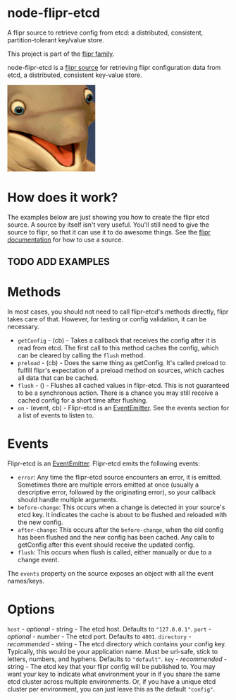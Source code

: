 node-flipr-etcd
===============

A flipr source to retrieve config from etcd: a distributed, consistent, partition-tolerant key/value store.

This project is part of the [flipr family](https://github.com/godaddy/node-flipr).

node-flipr-etcd is a [flipr source](http://todoaddurl) for retrieving flipr configuration data from etcd, a distributed, consistent key-value store.

![node-flipr](/flipr.png?raw=true "node-flipr")

# How does it work?
The examples below are just showing you how to create the flipr etcd source.  A source by itself isn't very useful.  You'll still need to give the source to flipr, so that it can use it to do awesome things.  See the [flipr documentation](http://todoaddurl) for how to use a source.

## TODO ADD EXAMPLES

# Methods

In most cases, you should not need to call flipr-etcd's methods directly, flipr takes care of that.  However, for testing or config validation, it can be necessary.

* `getConfig` - (cb) - Takes a callback that receives the config after it is read from etcd.  The first call to this method caches the config, which can be cleared by calling the `flush` method.
* `preload` - (cb) - Does the same thing as getConfig.  It's called preload to fulfill flipr's expectation of a preload method on sources, which caches all data that can be cached.
* `flush` - () - Flushes all cached values in flipr-etcd.  This is not guaranteed to be a synchronous action.  There is a chance you may still receive a cached config for a short time after flushing.
* `on` - (event, cb) - Flipr-etcd is an [EventEmitter](http://nodejs.org/api/events.html#events_class_events_eventemitter).  See the events section for a list of events to listen to.

# Events

Flipr-etcd is an [EventEmitter](http://nodejs.org/api/events.html#events_class_events_eventemitter).  Flipr-etcd emits the following events:

* `error`: Any time the flipr-etcd source encounters an error, it is emitted.  Sometimes there are multiple errors emitted at once (usually a descriptive error, followed by the originating error), so your callback should handle multiple arguments.
* `before-change`: This occurs when a change is detected in your source's etcd key.  It indicates the cache is about to be flushed and reloaded with the new config.
* `after-change`: This occurs after the `before-change`, when the old config has been flushed and the new config has been cached.  Any calls to getConfig after this event should receive the updated config.
* `flush`: This occurs when flush is called, either manually or due to a change event.

The `events` property on the source exposes an object with all the event names/keys.

# Options

`host` - _optional_ - string - The etcd host.  Defaults to `"127.0.0.1"`.
`port` - _optional_ - number - The etcd port.  Defaults to `4001`.
`directory` - _recommended_ - string - The etcd directory which contains your config key.  Typically, this would be your application name.  Must be url-safe, stick to letters, numbers, and hyphens.  Defaults to `"default"`.
`key` - _recommended_ - string - The etcd key that your flipr config will be published to.  You may want your key to indicate what environment your in if you share the same etcd cluster across multiple environments.  Or, if you have a unique etcd cluster per environment, you can just leave this as the default `"config"`.